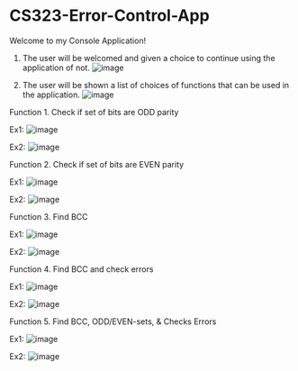 # CS323-Error-Control-App

Welcome to my Console Application!

1. The user will be welcomed and given a choice to continue using the application of not.
![image](https://github.com/shanedenneycuizon/CS323-Error-Control-App/assets/111852805/cb287e27-881a-4865-ade3-0543b61c3088)

2. The user will be shown a list of choices of functions that can be used in the application.
![image](https://github.com/shanedenneycuizon/CS323-Error-Control-App/assets/111852805/b99fa6f7-f3cc-43e9-beed-f0a4c5f4f67c)

Function 1. Check if set of bits are ODD parity

Ex1: ![image](https://github.com/shanedenneycuizon/CS323-Error-Control-App/assets/111852805/9e60b3f6-99ae-49a7-a58c-1377f8b3cbe2)

Ex2: ![image](https://github.com/shanedenneycuizon/CS323-Error-Control-App/assets/111852805/4e3fd869-05ee-4f63-94dc-8ecf1c5ce9a9)
    
Function 2. Check if set of bits are EVEN parity

Ex1: ![image](https://github.com/shanedenneycuizon/CS323-Error-Control-App/assets/111852805/f1c36039-bcd0-4677-91e8-ec787317f17c)

Ex2: ![image](https://github.com/shanedenneycuizon/CS323-Error-Control-App/assets/111852805/0753640e-6c71-4949-bd51-cea1824d6a95)

Function 3. Find BCC

Ex1: ![image](https://github.com/shanedenneycuizon/CS323-Error-Control-App/assets/111852805/474ec048-a5f0-4f85-9bbf-acf6c79ee956)

Ex2: ![image](https://github.com/shanedenneycuizon/CS323-Error-Control-App/assets/111852805/26966822-a710-4183-9c69-258703e4d0de)

Function 4. Find BCC and check errors

Ex1: ![image](https://github.com/shanedenneycuizon/CS323-Error-Control-App/assets/111852805/2ecb421d-1f80-4993-8cef-b09f7db538dd)

Ex2: ![image](https://github.com/shanedenneycuizon/CS323-Error-Control-App/assets/111852805/ab27d16e-1e74-4af3-bb71-a7e7e33e8038)

Function 5. Find BCC, ODD/EVEN-sets, & Checks Errors

Ex1: ![image](https://github.com/shanedenneycuizon/CS323-Error-Control-App/assets/111852805/3a8760d2-bbdf-46af-805e-bfc23280da5c)

Ex2: ![image](https://github.com/shanedenneycuizon/CS323-Error-Control-App/assets/111852805/74bc5522-c309-4fc4-b744-102446606328)
